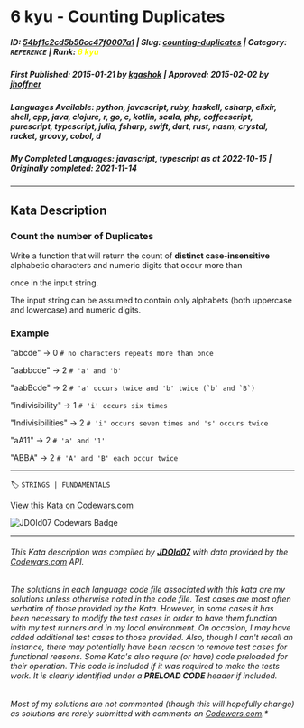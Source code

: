 # 6 kyu - Counting Duplicates

##### **ID**: [54bf1c2cd5b56cc47f0007a1](https://www.codewars.com/kata/54bf1c2cd5b56cc47f0007a1) | **Slug**: [counting-duplicates](https://www.codewars.com/kata/54bf1c2cd5b56cc47f0007a1) | **Category**: `REFERENCE` | **Rank**: <span style="color:yellow">6 kyu</span>

##### **First Published**: 2015-01-21 ***by*** [kgashok](https://www.codewars.com/users/kgashok) | **Approved**: 2015-02-02 ***by*** [jhoffner](https://www.codewars.com/users/jhoffner)

##### **Languages Available**: python, javascript, ruby, haskell, csharp, elixir, shell, cpp, java, clojure, r, go, c, kotlin, scala, php, coffeescript, purescript, typescript, julia, fsharp, swift, dart, rust, nasm, crystal, racket, groovy, cobol, d

##### **My Completed Languages**: javascript, typescript ***as at*** 2022-10-15 | **Originally completed**: 2021-11-14

---

## Kata Description


### Count the number of Duplicates



Write a function that will return the count of **distinct case-insensitive** alphabetic characters and numeric digits that occur more than 

once in the input string. 

The input string can be assumed to contain only alphabets (both uppercase and lowercase) and numeric digits.





### Example

"abcde" -> 0             `# no characters repeats more than once`  

"aabbcde" -> 2           `# 'a' and 'b'`  

"aabBcde" -> 2           ``# 'a' occurs twice and 'b' twice (`b` and `B`)``  

"indivisibility" -> 1    `# 'i' occurs six times`  

"Indivisibilities" -> 2  `# 'i' occurs seven times and 's' occurs twice`  

"aA11" -> 2              `# 'a' and '1'`  

"ABBA" -> 2              `# 'A' and 'B' each occur twice`



---


🏷 `STRINGS | FUNDAMENTALS`


[View this Kata on Codewars.com](https://www.codewars.com/kata/54bf1c2cd5b56cc47f0007a1)

![](https://www.codewars.com/users/jdold07/badges/large "JDOld07 Codewars Badge")

---

###### *This Kata description was compiled by [**JDOld07**](https://tpstech.dev) with data provided by the [Codewars.com](https://www.codewars.com) API.*

###### *The solutions in each language code file associated with this kata are my solutions unless otherwise noted in the code file.  Test cases are most often verbatim of those provided by the Kata.  However, in some cases it has been necessary to modify the test cases in order to have them function with my test runners and in my local environment.  On occasion, I may have added additional test cases to those provided.  Also, though I can't recall an instance, there may potentially have been reason to remove test cases for functional reasons.  Some Kata's also require (*or have*) code preloaded for their operation.  This code is included if it was required to make the tests work.  It is clearly identified under a **PRELOAD CODE** header if included.*

###### Most of my solutions are not commented (*though this will hopefully change*) as solutions are rarely submitted with comments on [Codewars.com](https://www.codewars.com).*
